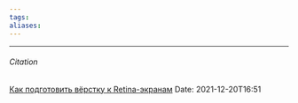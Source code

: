 ```yaml
---
tags: 
aliases: 
---
```




---
###### Citation
[Как подготовить вёрстку к Retina-экранам](https://html2academy.ru/blog/boost/frontend/retina)
Date: 2021-12-20T16:51
